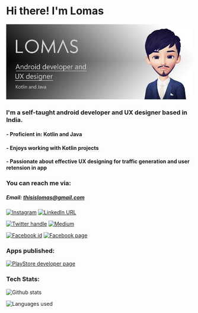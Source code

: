 # Hi there! I'm Lomas

![Frame 242](https://raw.githubusercontent.com/iamlomas/iamlomas/main/iamlomasheader.png)

### **I'm a self-taught android developer and UX designer based in India.**

#### - Proficient in: Kotlin and Java
#### - Enjoys working with Kotlin projects
#### - Passionate about effective UX designing for traffic generation and user retension in app

### You can reach me via:

##### Email: thisislomas@gmail.com

[![Instagram](https://img.shields.io/badge/-Instagram-white?logo=instagram&style=plastic)](https://www.instagram.com/i.am.lomas/)
[![LinkedIn URL](https://img.shields.io/badge/-LinkedIn-white?logo=linkedin&style=plastic&logoColor=blue)](https://www.linkedin.com/in/iamlomas/)

[![Twitter handle](https://img.shields.io/badge/-Twitter-white?logo=twitter&style=plastic)](https://twitter.com/thisislomas)
[![Medium](https://img.shields.io/badge/-Medium-white?logo=medium&labelColor=black&style=plastic)](https://medium.com/@iamlomas)

[![Facebook id](https://img.shields.io/badge/-Facebook-white?logo=facebook&style=plastic)](https://www.facebook.com/thisislomas/)
[![Facebook page](https://img.shields.io/badge/-Facebook%20page-white?logo=facebook&style=plastic)](https://www.facebook.com/lomaspage)

### Apps published:

[![PlayStore developer page](https://img.shields.io/badge/-Google%20PlayStore-black?logo=googleplay)](https://play.google.com/store/apps/dev?id=8688540133326277409)


### Tech Stats:
![Github stats](https://github-readme-stats.vercel.app/api?username=iamlomas&&show_icons=true&title_color=40FCFD&icon_color=43E1FD&text_color=ffffff&bg_color=101A5D)

![Languages used](https://github-readme-stats.vercel.app/api/top-langs/?username=iamlomas&layout=compact%22%20alt=%22iamlomas)


<!--
**iamlomas/iamlomas** is a ✨ _special_ ✨ repository because its `README.md` (this file) appears on your GitHub profile.

Here are some ideas to get you started:

- 🔭 I’m currently working on ...
- 🌱 I’m currently learning ...
- 👯 I’m looking to collaborate on ...
- 🤔 I’m looking for help with ...
- 💬 Ask me about ...
- 📫 How to reach me: ...
- 😄 Pronouns: ...
- ⚡ Fun fact: ...
-->
